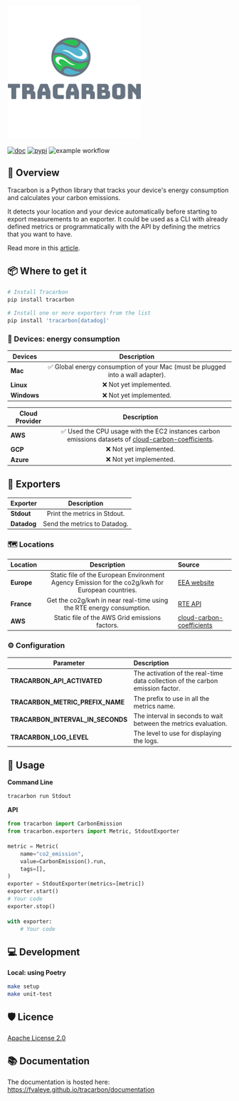 ![Alt text](logo.png?raw=true "Tracarbon logo")

[![doc](https://img.shields.io/badge/docs-python-blue.svg?style=flat-square)](https://fvaleye.github.io/tracarbon)
[![pypi](https://img.shields.io/pypi/v/tracarbon.svg?style=flat-square)](https://pypi.org/project/tracarbon/)
![example workflow](https://github.com/fvaleye/tracarbon/actions/workflows/build.yml/badge.svg)


## 📌 Overview
Tracarbon is a Python library that tracks your device's energy consumption and calculates your carbon emissions.

It detects your location and your device automatically before starting to export measurements to an exporter. 
It could be used as a CLI with already defined metrics or programmatically with the API by defining the metrics that you want to have.

Read more in this [article](https://medium.com/@florian.valeye/tracarbon-track-your-devices-carbon-footprint-fb051fcc9009).

## 📦 Where to get it

```sh
# Install Tracarbon
pip install tracarbon
```

```sh
# Install one or more exporters from the list
pip install 'tracarbon[datadog]'
```

### 🔌 Devices: energy consumption
| **Devices** |                                **Description**                                 |
|-------------|:------------------------------------------------------------------------------:|
| **Mac**     | ✅ Global energy consumption of your Mac (must be plugged into a wall adapter). |
| **Linux**   |                             ❌ Not yet implemented.                             |
| **Windows** |                             ❌ Not yet implemented.                             |

| **Cloud Provider** |                                                                                               **Description**                                                                                               |
|--------------------|:-----------------------------------------------------------------------------------------------------------------------------------------------------------------------------------------------------------:|
| **AWS**            | ✅ Used the CPU usage with the EC2 instances carbon emissions datasets of [cloud-carbon-coefficients](https://github.com/cloud-carbon-footprint/cloud-carbon-coefficients/blob/main/data/aws-instances.csv). |
| **GCP**            |                                                                                           ❌ Not yet implemented.                                                                                            |
| **Azure**          |                                                                                           ❌ Not yet implemented.                                                                                            |


## 📡 Exporters
| **Exporter** |       **Description**        |
|--------------|:----------------------------:|
| **Stdout**   | Print the metrics in Stdout. |
| **Datadog**  | Send the metrics to Datadog. |

### 🗺️ Locations
| **Location** |                                         **Description**                                          | **Source**                                                                                                                                                    |
|--------------|:------------------------------------------------------------------------------------------------:|:--------------------------------------------------------------------------------------------------------------------------------------------------------------|
| **Europe**   | Static file of the European Environment Agency Emission for the co2g/kwh for European countries. | [EEA website](https://www.eea.europa.eu/data-and-maps/daviz/co2-emission-intensity-9#tab-googlechartid_googlechartid_googlechartid_googlechartid_chart_11111) |
| **France**   |               Get the co2g/kwh in near real-time using the RTE energy consumption.               | [RTE API](https://opendata.reseaux-energies.fr)                                                                                                               |
| **AWS**      |                 Static file of the AWS Grid emissions factors.                 | [cloud-carbon-coefficients](https://github.com/cloud-carbon-footprint/cloud-carbon-coefficients/blob/main/data/grid-emissions-factors-aws.csv)                |

### ⚙️ Configuration
| **Parameter**                     | **Description**                                                                |
|-----------------------------------|:-------------------------------------------------------------------------------|
| **TRACARBON_API_ACTIVATED**       | The activation of the real-time data collection of the carbon emission factor. |
| **TRACARBON_METRIC_PREFIX_NAME**  | The prefix to use in all the metrics name.                                     |
| **TRACARBON_INTERVAL_IN_SECONDS** | The interval in seconds to wait between the metrics evaluation.                |
| **TRACARBON_LOG_LEVEL**        | The level to use for displaying the logs.                                      |


## 🔎 Usage

**Command Line**
```sh
tracarbon run Stdout
```

**API**
```python
from tracarbon import CarbonEmission
from tracarbon.exporters import Metric, StdoutExporter

metric = Metric(
    name="co2_emission",
    value=CarbonEmission().run,
    tags=[],
)
exporter = StdoutExporter(metrics=[metric])
exporter.start()
# Your code
exporter.stop()

with exporter:
    # Your code
```

## 💻 Development

**Local: using Poetry**
```sh
make setup
make unit-test
```

## 🛡️ Licence
[Apache License 2.0](https://raw.githubusercontent.com/fvaleye/tracarbon/main/LICENSE.txt)

## 📚 Documentation
The documentation is hosted here: https://fvaleye.github.io/tracarbon/documentation

